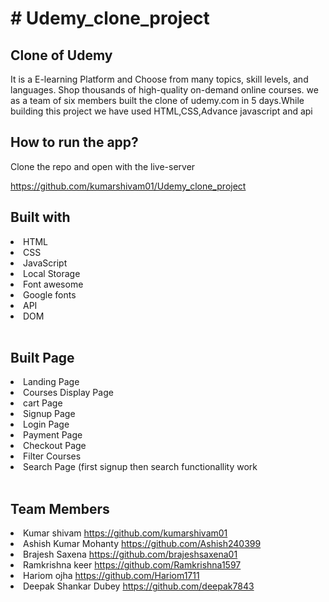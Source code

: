 <h1># Udemy_clone_project</h1>
<h2>Clone of Udemy</h2>
<p>It is a E-learning Platform and Choose from many topics, skill levels, and languages. Shop thousands of high-quality on-demand online courses. we as a team of six members built the clone of udemy.com in 5 days.While building this project we have used HTML,CSS,Advance javascript and api </p>

<h2>How to run the app?</h2>
<p>Clone the repo and open with the live-server</p>
<a href="https://github.com/kumarshivam01/Udemy_clone_project">https://github.com/kumarshivam01/Udemy_clone_project</a><br>
<h2>Built with</h2>
<li>HTML</li>
<li>CSS</li>
<li>JavaScript</li>
<li>Local Storage</li>
<li>Font awesome</li>
<li>Google fonts</li>
<li>API</li>
<li>DOM</li>
<br>
<h2>Built Page</h2>
<li>Landing Page</li>
<li>Courses Display Page</li>
<li>cart Page</li>
<li>Signup Page</li>
<li>Login Page</li>
<li>Payment Page</li>
<li>Checkout Page</li>
<li>Filter Courses</li>
<li>Search Page (first signup then search functionallity work</li>
<br>
<h2>Team Members</h2>
<li>Kumar shivam <a href="https://github.com/kumarshivam01">https://github.com/kumarshivam01</a></li>

<li>Ashish Kumar Mohanty <a href="https://github.com/Ashish2403991">https://github.com/Ashish240399</a></li>

<li>Brajesh Saxena <a href="https://github.com/brajeshsaxena01">https://github.com/brajeshsaxena01</a></li>

<li>Ramkrishna keer <a href="https://github.com/Ramkrishna1597">https://github.com/Ramkrishna1597</a></li>

<li>Hariom ojha <a href="https://github.com/Hariom1711">https://github.com/Hariom1711</a></li>

<li>Deepak Shankar Dubey <a href="https://github.com/deepak7843">https://github.com/deepak7843</a></li>
